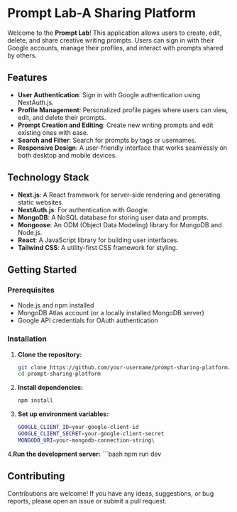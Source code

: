 # Prompt Lab-A Sharing Platform

Welcome to the **Prompt Lab**! This application allows users to create, edit, delete, and share creative writing prompts. Users can sign in with their Google accounts, manage their profiles, and interact with prompts shared by others.

## Features

- **User Authentication**: Sign in with Google authentication using NextAuth.js.
- **Profile Management**: Personalized profile pages where users can view, edit, and delete their prompts.
- **Prompt Creation and Editing**: Create new writing prompts and edit existing ones with ease.
- **Search and Filter**: Search for prompts by tags or usernames.
- **Responsive Design**: A user-friendly interface that works seamlessly on both desktop and mobile devices.

## Technology Stack

- **Next.js**: A React framework for server-side rendering and generating static websites.
- **NextAuth.js**: For authentication with Google.
- **MongoDB**: A NoSQL database for storing user data and prompts.
- **Mongoose**: An ODM (Object Data Modeling) library for MongoDB and Node.js.
- **React**: A JavaScript library for building user interfaces.
- **Tailwind CSS**: A utility-first CSS framework for styling.

## Getting Started

### Prerequisites

- Node.js and npm installed
- MongoDB Atlas account (or a locally installed MongoDB server)
- Google API credentials for OAuth authentication

### Installation

1. **Clone the repository:**
   ```bash
   git clone https://github.com/your-username/prompt-sharing-platform.git
   cd prompt-sharing-platform

2. **Install dependencies:**
    ```bash
   npm install 

3. **Set up environment variables:**
    ```bash
    GOOGLE_CLIENT_ID=your-google-client-id
    GOOGLE_CLIENT_SECRET=your-google-client-secret
    MONGODB_URI=your-mongodb-connection-string\

4.**Run the development server:**
    ```bash
    npm run dev


## Contributing
Contributions are welcome! If you have any ideas, suggestions, or bug reports, please open an issue or submit a pull request.


